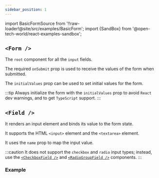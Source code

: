 ```yaml
---
sidebar_position: 1
---
```


import BasicFormSource from '!!raw-loader!@site/src/examples/BasicForm';
import {SandBox} from '@open-tech-world/react-examples-sandbox';

## `<Form />`

The `root` component for all the `input` fields.

The required `onSubmit` prop is used to receive the values of the form when submitted.

The `initialValues` prop can be used to set initial values for the form.

:::tip
Always initialize the form with the `initialValues` prop to avoid `React` dev warnings, and to get `TypeScript` support.
:::

## `<Field />`

It renders an input element and binds its value to the form state.

It supports the HTML `<input>` element and the `<textarea>` element.

It uses the `name` prop to map the input value.

:::caution
It does not support the `checkbox` and `radio` input types; instead, use the [`<CheckboxField />`](/api/checkboxfield) and [`<RadioGroupField />`](/api/radiogroupfield) components.
:::

### Example

<SandBox lib="react-form" code={BasicFormSource} />